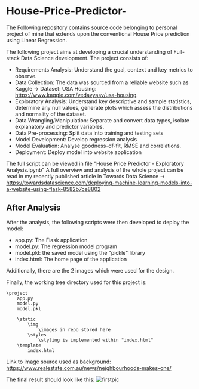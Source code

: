 # House-Price-Predictor-

The Following repository contains source code belonging to personal project of mine that extends upon the conventional House Price prediction using Linear Regression.

The following project aims at developing a crucial understanding of Full-stack Data Science development. The project consists of:
- Requirements Analysis: Understand the goal, context and key metrics to observe.
- Data Collection: The data was sourced from a reliable website such as Kaggle -> Dataset: USA Housing: https://www.kaggle.com/vedavyasv/usa-housing.
- Exploratory Analysis: Understand key descriptive and sample statistics, determine any null values, generate plots which assess the distributions and normality of the dataset.
- Data Wrangling/Manipulation: Separate and convert data types, isolate explanatory and predictor variables.
- Data Pre-processing: Split data into training and testing sets
- Model Development: Develop regression analysis
- Model Evaluation: Analyse goodness-of-fit, RMSE and correlations.
- Deployment: Deploy model into website application

The full script can be viewed in file "House Price Predictor - Exploratory Analysis.ipynb"
A full overview and analysis of the whole project can be read in my recently published article in Towards Data Science -> https://towardsdatascience.com/deploying-machine-learning-models-into-a-website-using-flask-8582b7ce8802

## After Analysis
After the analysis, the following scripts were then developed to deploy the model:
- app.py: The Flask application
- model.py: The regression model program  
- model.pkl: the saved model using the "pickle" library
- index.html: The home page of the application

Additionally, there are the 2 images which were used for the design.

Finally, the working tree directory used for this project is:

    \project
        app.py
        model.py
        model.pkl
    
        \static
            \img 
                \images in repo stored here 
            \styles 
                \styling is implemented within "index.html"
        \template
            index.html

Link to image source used as background: https://www.realestate.com.au/news/neighbourhoods-makes-one/

The final result should look like this:
![firstpic](https://user-images.githubusercontent.com/69723555/132649096-9d1effe7-0393-477c-aff1-a0e95e702a7d.JPG)

